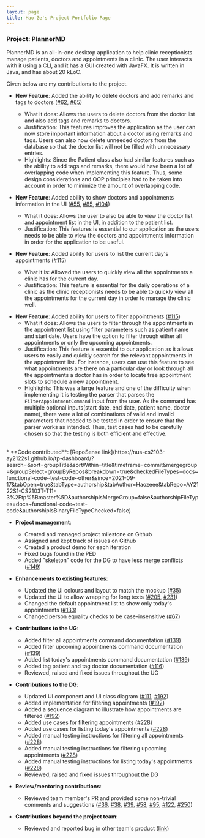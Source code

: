 ```yaml
---
layout: page
title: Hao Ze's Project Portfolio Page
---
```


### Project: PlannerMD

PlannerMD is an all-in-one desktop application to help clinic receptionists manage patients, doctors and appointments in a clinic. The user interacts with it using a CLI, and it has a GUI created with JavaFX. It is written in Java, and has about 20 kLoC.

Given below are my contributions to the project.

* **New Feature**: Added the ability to delete doctors and add remarks and tags to doctors ([#62](https://github.com/AY2122S1-CS2103T-T11-3/tp/pull/62), [#65](https://github.com/AY2122S1-CS2103T-T11-3/tp/pull/65))
   * What it does: Allows the users to delete doctors from the doctor list and also add tags and remarks to doctors.
   * Justification: This features improves the application as the user can now store important information about a doctor using remarks and tags. Users can also now delete unneeded doctors from the database so that the doctor list will not be filled with unnecessary entries.
   * Highlights: Since the Patient class also had similar features such as the ability to add tags and remarks, there would have been a lot of overlapping code when implementing this feature. Thus, some design considerations and OOP principles had to be taken into account in order to minimize the amount of overlapping code.  

* **New Feature**: Added ability to show doctors and appointments information in the UI ([#55](https://github.com/AY2122S1-CS2103T-T11-3/tp/pull/55), [#85](https://github.com/AY2122S1-CS2103T-T11-3/tp/pull/85), [#104](https://github.com/AY2122S1-CS2103T-T11-3/tp/pull/104))
   * What it does: Allows the user to also be able to view the doctor list and appointment list in the UI, in addition to the patient list.
   * Justification: This features is essential to our application as the users needs to be able to view the doctors and appointments information in order for the application to be useful.


* **New Feature**: Added ability for users to list the current day's appointments ([#115](https://github.com/AY2122S1-CS2103T-T11-3/tp/pull/115))
   * What it is: Allowed the users to quickly view all the appointments a clinic has for the current day.
   * Justification: This feature is essential for the daily operations of a clinic as the clinic receptionists needs to be able to quickly view all the appointments for the current day in order to manage the clinic well. 

<div style="page-break-after: always;"></div>

* **New Feature**: Added ability for users to filter appointments ([#115](https://github.com/AY2122S1-CS2103T-T11-3/tp/pull/115))
   * What it does: Allows the users to filter through the appointments in the appointment list using filter parameters such as patient name and start date. Users have the option to filter through either all appointments or only the upcoming appointments.
   * Justification: This feature is essential to our application as it allows users to easily and quickly search for the relevant appointments in the appointment list. For instance, users can use this feature to see what appointments are there on a particular day or look through all the appointments a doctor has in order to locate free appointment slots to schedule a new appointment.
   * Highlights: This was a large feature and one of the difficulty when implementing it is testing the parser that parses the `FilterAppointmentCommand` input from the user. As the command has multiple optional inputs(start date, end date, patient name, doctor name), there were a lot of combinations of valid and invalid parameters that needed to be tested in order to ensure that the parser works as intended. Thus, test cases had to be carefully chosen so that the testing is both efficient and effective.
<br>
* **Code contributed**: [RepoSense link](https://nus-cs2103-ay2122s1.github.io/tp-dashboard/?search=&sort=groupTitle&sortWithin=title&timeframe=commit&mergegroup=&groupSelect=groupByRepos&breakdown=true&checkedFileTypes=docs~functional-code~test-code~other&since=2021-09-17&tabOpen=true&tabType=authorship&tabAuthor=Haozeee&tabRepo=AY2122S1-CS2103T-T11-3%2Ftp%5Bmaster%5D&authorshipIsMergeGroup=false&authorshipFileTypes=docs~functional-code~test-code&authorshipIsBinaryFileTypeChecked=false)

* **Project management**:
    * Created and managed project milestone on Github
    * Assigned and kept track of issues on Github
    * Created a product demo for each iteration
    * Fixed bugs found in the PED
    * Added "skeleton" code for the DG to have less merge conflicts ([#149](https://github.com/AY2122S1-CS2103T-T11-3/tp/pull/149))


* **Enhancements to existing features**:
    * Updated the UI colours and layout to match the mockup ([#35](https://github.com/AY2122S1-CS2103T-T11-3/tp/pull/35))
    * Updated the UI to allow wrapping for long texts ([#205](https://github.com/AY2122S1-CS2103T-T11-3/tp/pull/205), [#231](https://github.com/AY2122S1-CS2103T-T11-3/tp/pull/231))
    * Changed the default appointment list to show only today's appointments ([#133](https://github.com/AY2122S1-CS2103T-T11-3/tp/pull/133))
    * Changed person equality checks to be case-insensitive ([#67](https://github.com/AY2122S1-CS2103T-T11-3/tp/pull/67))


* **Contributions to the UG**:
    * Added filter all appointments command documentation ([#139](https://github.com/AY2122S1-CS2103T-T11-3/tp/pull/139))
    * Added filter upcoming appointments command documentation ([#139](https://github.com/AY2122S1-CS2103T-T11-3/tp/pull/139))
    * Added list today's appointments command documentation ([#139](https://github.com/AY2122S1-CS2103T-T11-3/tp/pull/139))
    * Added tag patient and tag doctor documentation ([#116](https://github.com/AY2122S1-CS2103T-T11-3/tp/pull/116))
    * Reviewed, raised and fixed issues throughout the UG

<div style="page-break-after: always;"></div>

* **Contributions to the DG**:
    * Updated UI component and UI class diagram ([#111](https://github.com/AY2122S1-CS2103T-T11-3/tp/pull/111), [#192](https://github.com/AY2122S1-CS2103T-T11-3/tp/pull/192))
    * Added implementation for filtering appointments ([#192](https://github.com/AY2122S1-CS2103T-T11-3/tp/pull/192))
    * Added a sequence diagram to illustrate how appointments are filtered ([#192](https://github.com/AY2122S1-CS2103T-T11-3/tp/pull/192))
    * Added use cases for filtering appointments ([#228](https://github.com/AY2122S1-CS2103T-T11-3/tp/pull/228))
    * Added use cases for listing today's appointments ([#228](https://github.com/AY2122S1-CS2103T-T11-3/tp/pull/228))
    * Added manual testing instructions for filtering all appointments ([#228](https://github.com/AY2122S1-CS2103T-T11-3/tp/pull/228))
    * Added manual testing instructions for filtering upcoming appointments ([#228](https://github.com/AY2122S1-CS2103T-T11-3/tp/pull/228))
    * Added manual testing instructions for listing today's appointments ([#228](https://github.com/AY2122S1-CS2103T-T11-3/tp/pull/228))
    * Reviewed, raised and fixed issues throughout the DG

  
* **Review/mentoring contributions**:
    * Reviewed team member's PR and provided some non-trivial comments and suggestions ([#36](https://github.com/AY2122S1-CS2103T-T11-3/tp/pull/36), [#38](https://github.com/AY2122S1-CS2103T-T11-3/tp/pull/38), [#39](https://github.com/AY2122S1-CS2103T-T11-3/tp/pull/39), [#58](https://github.com/AY2122S1-CS2103T-T11-3/tp/pull/58), [#95](https://github.com/AY2122S1-CS2103T-T11-3/tp/pull/95), [#122](https://github.com/AY2122S1-CS2103T-T11-3/tp/pull/122), [#250](https://github.com/AY2122S1-CS2103T-T11-3/tp/pull/250)) 


* **Contributions beyond the project team**:
    * Reviewed and reported bug in other team's product ([link](https://github.com/Haozeee/ped/issues))

